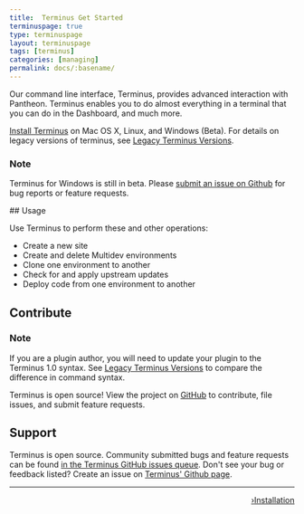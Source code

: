 ```yaml
---
title:  Terminus Get Started
terminuspage: true
type: terminuspage
layout: terminuspage
tags: [terminus]
categories: [managing]
permalink: docs/:basename/
---
```


Our command line interface, Terminus, provides advanced interaction with Pantheon. Terminus enables you to do almost everything in a terminal that you can do in the Dashboard, and much more.

<a href="/docs/terminus/install">Install Terminus</a> on Mac OS X, Linux, and Windows (Beta). For details on legacy versions of terminus, see [Legacy Terminus Versions](/docs/terminus/get-started/legacy).
<div class="alert alert-info">
<h3 class="info">Note</h3>
<p>Terminus for Windows is still in beta. Please <a href="https://github.com/pantheon-systems/terminus/issues/new">submit an issue on Github</a> for bug reports or feature requests.</p>
</div>
## Usage

Use Terminus to perform these and other operations:  

- Create a new site
- Create and delete Multidev environments
- Clone one environment to another
- Check for and apply upstream updates
- Deploy code from one environment to another

## Contribute

<div class="alert alert-info">
<h3 class="info">Note</h3>
<p>If you are a plugin author, you will need to update your plugin to the Terminus 1.0 syntax. See <a href="/docs/terminus/get-started/legacy">Legacy Terminus Versions</a> to compare the difference in command syntax.</p>
</div>

Terminus is open source! View the project on [GitHub](https://github.com/pantheon-systems/terminus) to contribute, file issues, and submit feature requests.

## Support
Terminus is open source. Community submitted bugs and feature requests can be found [in the Terminus GitHub issues queue](https://github.com/pantheon-systems/terminus/issues). Don't see your bug or feedback listed? Create an issue on [Terminus' Github page](https://github.com/pantheon-systems/terminus/issues/new).

<div class="terminus-pager">
  <hr>
      <a style="float:right;" href="/docs/terminus/install"><span class="terminus-pager-rsaquo">&rsaquo;</span>Installation</a>
</div>
